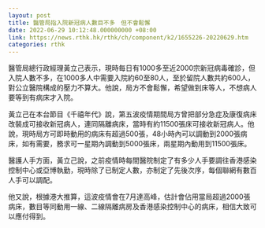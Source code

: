 ```yaml
---
layout: post
title: 醫管局指入院新冠病人數目不多　但不會鬆懈
date: 2022-06-29 10:12:48.000000000 +08:00
link: https://news.rthk.hk/rthk/ch/component/k2/1655226-20220629.htm
categories: rthk
---
```


醫管局總行政經理黃立己表示，現時每日有1000多至近2000宗新冠病毒確診，但入院人數不多，在1000多人中需要入院約60至80人，至於留院人數共約600人，對公立醫院構成的壓力不算大。他說，局方不會鬆懈，希望做到床等人，不想病人要等到有病床才入院。

黃立己在本台節目《千禧年代》說，第五波疫情期間局方曾把部分急症及康復病床改裝成可接收新冠病人，連同隔離病床，當時有約11500張床可接收新冠病人。他說，現時局方可即時動用的病床有超過500張，48小時內可以調動到2000張病床，如有需要，務求可一星期內調動到5000張床，兩星期內動用到11500張床。

醫護人手方面，黃立己說，之前疫情時每間醫院制定了有多少人手要調往香港感染控制中心或亞博執勤，現時除了已制定人數，亦制定了先後次序，每個聯網有數百人手可以調配。

他又說，根據港大推算，這波疫情會在7月達高峰，估計會佔用當局超過2000張病床，數目等同動用一線、二線隔離病房及香港感染控制中心的病床，相信大致可以應付得到。
